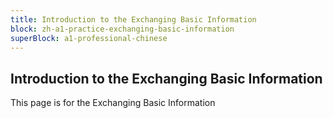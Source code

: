 ```yaml
---
title: Introduction to the Exchanging Basic Information
block: zh-a1-practice-exchanging-basic-information
superBlock: a1-professional-chinese
---
```


## Introduction to the Exchanging Basic Information

This page is for the Exchanging Basic Information
